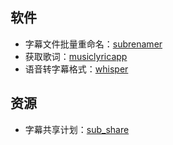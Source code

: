 ## 软件

- 字幕文件批量重命名：[subrenamer](https://github.com/qwqcode/SubRenamer)
- 获取歌词：[musiclyricapp](https://github.com/jitwxs/163MusicLyrics)
- 语音转字幕格式：[whisper](https://github.com/openai/whisper)

## 资源

- 字幕共享计划：[sub_share](https://github.com/foxofice/sub_share)